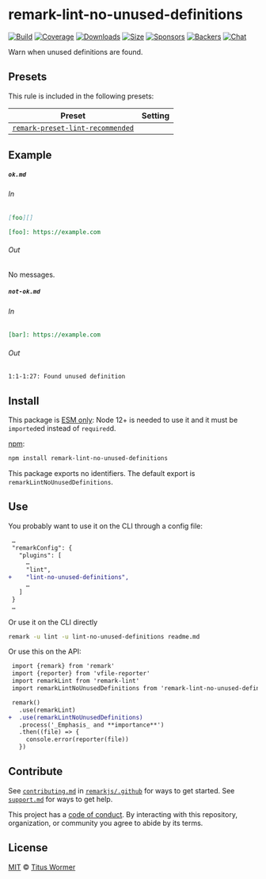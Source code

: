 <!--This file is generated-->

# remark-lint-no-unused-definitions

[![Build][build-badge]][build]
[![Coverage][coverage-badge]][coverage]
[![Downloads][downloads-badge]][downloads]
[![Size][size-badge]][size]
[![Sponsors][sponsors-badge]][collective]
[![Backers][backers-badge]][collective]
[![Chat][chat-badge]][chat]

Warn when unused definitions are found.

## Presets

This rule is included in the following presets:

| Preset | Setting |
| - | - |
| [`remark-preset-lint-recommended`](https://github.com/remarkjs/remark-lint/tree/main/packages/remark-preset-lint-recommended) | |

## Example

##### `ok.md`

###### In

```markdown
[foo][]

[foo]: https://example.com
```

###### Out

No messages.

##### `not-ok.md`

###### In

```markdown
[bar]: https://example.com
```

###### Out

```text
1:1-1:27: Found unused definition
```

## Install

This package is [ESM only][esm]:
Node 12+ is needed to use it and it must be `imported`ed instead of `required`d.

[npm][]:

```sh
npm install remark-lint-no-unused-definitions
```

This package exports no identifiers.
The default export is `remarkLintNoUnusedDefinitions`.

## Use

You probably want to use it on the CLI through a config file:

```diff
 …
 "remarkConfig": {
   "plugins": [
     …
     "lint",
+    "lint-no-unused-definitions",
     …
   ]
 }
 …
```

Or use it on the CLI directly

```sh
remark -u lint -u lint-no-unused-definitions readme.md
```

Or use this on the API:

```diff
 import {remark} from 'remark'
 import {reporter} from 'vfile-reporter'
 import remarkLint from 'remark-lint'
 import remarkLintNoUnusedDefinitions from 'remark-lint-no-unused-definitions'

 remark()
   .use(remarkLint)
+  .use(remarkLintNoUnusedDefinitions)
   .process('_Emphasis_ and **importance**')
   .then((file) => {
     console.error(reporter(file))
   })
```

## Contribute

See [`contributing.md`][contributing] in [`remarkjs/.github`][health] for ways
to get started.
See [`support.md`][support] for ways to get help.

This project has a [code of conduct][coc].
By interacting with this repository, organization, or community you agree to
abide by its terms.

## License

[MIT][license] © [Titus Wormer][author]

[build-badge]: https://github.com/remarkjs/remark-lint/workflows/main/badge.svg

[build]: https://github.com/remarkjs/remark-lint/actions

[coverage-badge]: https://img.shields.io/codecov/c/github/remarkjs/remark-lint.svg

[coverage]: https://codecov.io/github/remarkjs/remark-lint

[downloads-badge]: https://img.shields.io/npm/dm/remark-lint-no-unused-definitions.svg

[downloads]: https://www.npmjs.com/package/remark-lint-no-unused-definitions

[size-badge]: https://img.shields.io/bundlephobia/minzip/remark-lint-no-unused-definitions.svg

[size]: https://bundlephobia.com/result?p=remark-lint-no-unused-definitions

[sponsors-badge]: https://opencollective.com/unified/sponsors/badge.svg

[backers-badge]: https://opencollective.com/unified/backers/badge.svg

[collective]: https://opencollective.com/unified

[chat-badge]: https://img.shields.io/badge/chat-discussions-success.svg

[chat]: https://github.com/remarkjs/remark/discussions

[esm]: https://gist.github.com/sindresorhus/a39789f98801d908bbc7ff3ecc99d99c

[npm]: https://docs.npmjs.com/cli/install

[health]: https://github.com/remarkjs/.github

[contributing]: https://github.com/remarkjs/.github/blob/HEAD/contributing.md

[support]: https://github.com/remarkjs/.github/blob/HEAD/support.md

[coc]: https://github.com/remarkjs/.github/blob/HEAD/code-of-conduct.md

[license]: https://github.com/remarkjs/remark-lint/blob/main/license

[author]: https://wooorm.com
